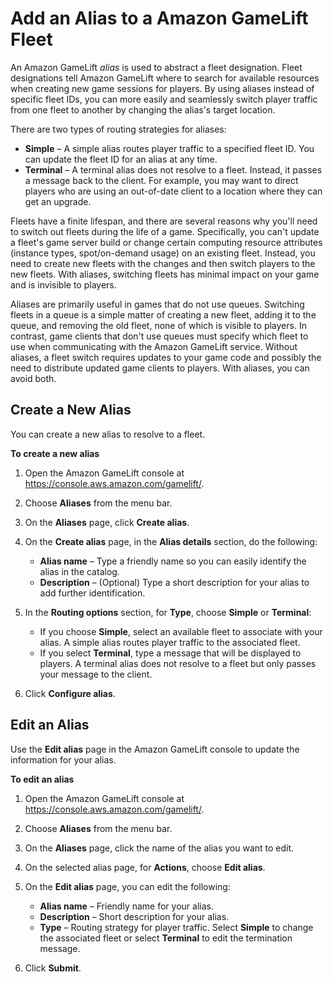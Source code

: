 # Add an Alias to a Amazon GameLift Fleet<a name="aliases-creating"></a>

An Amazon GameLift *alias* is used to abstract a fleet designation\. Fleet designations tell Amazon GameLift where to search for available resources when creating new game sessions for players\. By using aliases instead of specific fleet IDs, you can more easily and seamlessly switch player traffic from one fleet to another by changing the alias's target location\. 

There are two types of routing strategies for aliases:
+ **Simple** – A simple alias routes player traffic to a specified fleet ID\. You can update the fleet ID for an alias at any time\.
+ **Terminal** – A terminal alias does not resolve to a fleet\. Instead, it passes a message back to the client\. For example, you may want to direct players who are using an out\-of\-date client to a location where they can get an upgrade\. 

Fleets have a finite lifespan, and there are several reasons why you'll need to switch out fleets during the life of a game\. Specifically, you can't update a fleet's game server build or change certain computing resource attributes \(instance types, spot/on\-demand usage\) on an existing fleet\. Instead, you need to create new fleets with the changes and then switch players to the new fleets\. With aliases, switching fleets has minimal impact on your game and is invisible to players\.

Aliases are primarily useful in games that do not use queues\. Switching fleets in a queue is a simple matter of creating a new fleet, adding it to the queue, and removing the old fleet, none of which is visible to players\. In contrast, game clients that don't use queues must specify which fleet to use when communicating with the Amazon GameLift service\. Without aliases, a fleet switch requires updates to your game code and possibly the need to distribute updated game clients to players\. With aliases, you can avoid both\. 

## Create a New Alias<a name="aliases-creating-new"></a>

You can create a new alias to resolve to a fleet\.

**To create a new alias**

1. Open the Amazon GameLift console at [https://console\.aws\.amazon\.com/gamelift/](https://console.aws.amazon.com/gamelift/)\.

1. Choose **Aliases** from the menu bar\.

1. On the **Aliases** page, click **Create alias**\.

1. On the **Create alias** page, in the **Alias details** section, do the following:
   + **Alias name** – Type a friendly name so you can easily identify the alias in the catalog\.
   + **Description** – \(Optional\) Type a short description for your alias to add further identification\.

1. In the **Routing options** section, for **Type**, choose **Simple** or **Terminal**:
   + If you choose **Simple**, select an available fleet to associate with your alias\. A simple alias routes player traffic to the associated fleet\.
   + If you select **Terminal**, type a message that will be displayed to players\. A terminal alias does not resolve to a fleet but only passes your message to the client\.

1. Click **Configure alias**\.

## Edit an Alias<a name="aliases-editing"></a>

Use the **Edit alias** page in the Amazon GameLift console to update the information for your alias\.

**To edit an alias**

1. Open the Amazon GameLift console at [https://console\.aws\.amazon\.com/gamelift/](https://console.aws.amazon.com/gamelift/)\.

1. Choose **Aliases** from the menu bar\.

1. On the **Aliases** page, click the name of the alias you want to edit\.

1. On the selected alias page, for **Actions**, choose **Edit alias**\.

1. On the **Edit alias** page, you can edit the following:
   + **Alias name** – Friendly name for your alias\.
   + **Description** – Short description for your alias\.
   + **Type** – Routing strategy for player traffic\. Select **Simple** to change the associated fleet or select **Terminal** to edit the termination message\.

1. Click **Submit**\.